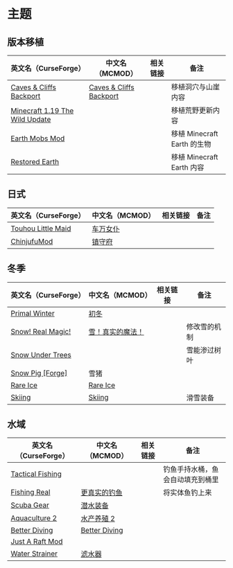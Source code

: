 # 主题

## 版本移植

| 英文名（CurseForge）                                                                              | 中文名（MCMOD）                                                 | 相关链接 | 备注                        |
| ------------------------------------------------------------------------------------------------- | --------------------------------------------------------------- | -------- | --------------------------- |
| [Caves & Cliffs Backport](https://www.curseforge.com/minecraft/mc-mods/caves-and-cliffs-backport) | [Caves & Cliffs Backport](https://www.mcmod.cn/class/4494.html) |          | 移植洞穴与山崖内容          |
| [Minecraft 1.19 The Wild Update](https://www.curseforge.com/minecraft/mc-mods/the-wild-update)    |                                                                 |          | 移植荒野更新内容            |
| [Earth Mobs Mod](https://www.curseforge.com/minecraft/mc-mods/minecraft-earth-mod)                |                                                                 |          | 移植 Minecraft Earth 的生物 |
| [Restored Earth](https://www.curseforge.com/minecraft/mc-mods/restored-earth)                     |                                                                 |          | 移植 Minecraft Earth 内容   |

## 日式

| 英文名（CurseForge）                                                                  | 中文名（MCMOD）                                  | 相关链接 | 备注 |
| ------------------------------------------------------------------------------------- | ------------------------------------------------ | -------- | ---- |
| [Touhou Little Maid](https://www.curseforge.com/minecraft/mc-mods/touhou-little-maid) | [车万女仆](https://www.mcmod.cn/class/1796.html) |          |      |
| [ChinjufuMod](https://www.curseforge.com/minecraft/mc-mods/chinjufumod)               | [镇守府](https://www.mcmod.cn/class/1026.html)   |          |      |

## 冬季

| 英文名（CurseForge）                                                              | 中文名（MCMOD）                                          | 相关链接 | 备注         |
| --------------------------------------------------------------------------------- | -------------------------------------------------------- | -------- | ------------ |
| [Primal Winter](https://www.curseforge.com/minecraft/mc-mods/primal-winter)       | [初冬](https://www.mcmod.cn/class/2779.html)             |          |              |
| [Snow! Real Magic!](https://www.curseforge.com/minecraft/mc-mods/snow-real-magic) | [雪！真实的魔法！](https://www.mcmod.cn/class/2106.html) |          | 修改雪的机制 |
| [Snow Under Trees](https://www.curseforge.com/minecraft/mc-mods/snow-under-trees) |                                                          |          | 雪能渗过树叶 |
| [Snow Pig [Forge]](https://www.curseforge.com/minecraft/mc-mods/snow-pig)         | 雪猪                                                     |          |              |
| [Rare Ice](https://www.curseforge.com/minecraft/mc-mods/rare-ice)                 | [Rare Ice](https://www.mcmod.cn/class/3218.html)         |          |              |
| [Skiing](https://www.curseforge.com/minecraft/mc-mods/skiing)                     | [Skiing](https://www.mcmod.cn/class/4910.html)           |          | 滑雪装备     |

## 水域

| 英文名（CurseForge）                                                              | 中文名（MCMOD）                                       | 相关链接 | 备注                             |
| --------------------------------------------------------------------------------- | ----------------------------------------------------- | -------- | -------------------------------- |
| [Tactical Fishing](https://www.curseforge.com/minecraft/mc-mods/tactical-fishing) |                                                       |          | 钓鱼手持水桶，鱼会自动填充到桶里 |
| [Fishing Real](https://www.curseforge.com/minecraft/mc-mods/fishing-real)         | [更真实的钓鱼](https://www.mcmod.cn/class/2883.html)  |          | 将实体鱼钓上来                   |
| [Scuba Gear](https://www.curseforge.com/minecraft/mc-mods/scuba-gear)             | [潜水装备](https://www.mcmod.cn/class/3404.html)      |          |                                  |
| [Aquaculture 2](https://www.curseforge.com/minecraft/mc-mods/aquaculture)         | [水产养殖 2](https://www.mcmod.cn/class/281.html)     |          |                                  |
| [Better Diving](https://www.curseforge.com/minecraft/mc-mods/better-diving)       | [Better Diving](https://www.mcmod.cn/class/4743.html) |          |                                  |
| [Just A Raft Mod](https://www.curseforge.com/minecraft/mc-mods/just-a-raft-mod)   |                                                       |          |                                  |
| [Water Strainer](https://www.curseforge.com/minecraft/mc-mods/water-strainer)     | [滤水器](https://www.mcmod.cn/class/1512.html)        |          |                                  |
